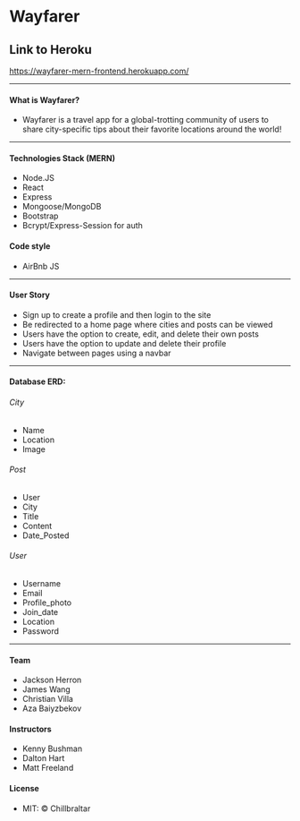 # Wayfarer

## Link to Heroku
https://wayfarer-mern-frontend.herokuapp.com/

-------------------------------------------
#### What is Wayfarer?

- Wayfarer is a travel app for a global-trotting community of users to share city-specific tips about their favorite locations around the world!

-------------------------------------------

#### Technologies Stack (MERN)
- Node.JS
- React
- Express
- Mongoose/MongoDB
- Bootstrap
- Bcrypt/Express-Session for auth

#### Code style
- AirBnb JS

-----------------------------------------------------------------------------------
#### User Story
- Sign up to create a profile and then login to the site
- Be redirected to a home page where cities and posts can be viewed
- Users have the option to create, edit, and delete their own posts
- Users have the option to update and delete their profile
- Navigate between pages using a navbar

----------------------------------------------------------------------------

#### Database ERD:                                   

###### City
- Name 
- Location 
- Image

###### Post 
- User 
- City
- Title
- Content 
- Date_Posted

###### User
- Username
- Email 
- Profile_photo 
- Join_date
- Location
- Password

-------------------------------------------------------------------------------------------

#### Team
- Jackson Herron
- James Wang
- Christian Villa
- Aza Baiyzbekov

#### Instructors
- Kenny Bushman
- Dalton Hart
- Matt Freeland

#### License
- MIT: © Chillbraltar







